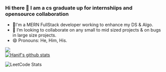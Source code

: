 ### Hi there 👋 I am a cs graduate up for internshiips and opensource collaboration
- 🌱I'm a MERN FullStack developer working to enhance my DS & Algo.
- 👯 I’m looking to collaborate on any small to mid sized projects & on bugs in large size projects.
- 😄 Pronouns: He, Him, His.

![](https://www.codewars.com/users/Hhacker/badges/large)
<br />
[![Hanif's github stats](https://github-readme-stats.vercel.app/api?username=MHFarooqui&theme=blue-green)](https://github.com/MHFarooqui/github-readme-stats)


![LeetCode Stats](https://leetcode.card.workers.dev/hackerHANIF?theme=forest&font=baloo&extension=null)

